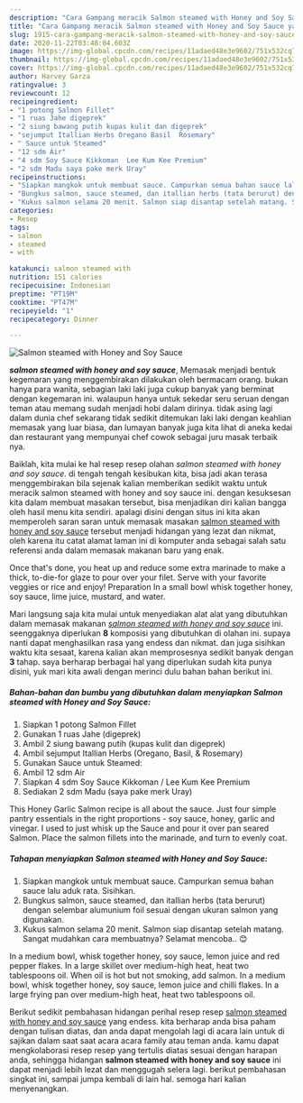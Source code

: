 ```yaml
---
description: "Cara Gampang meracik Salmon steamed with Honey and Soy Sauce yang Lezat"
title: "Cara Gampang meracik Salmon steamed with Honey and Soy Sauce yang Lezat"
slug: 1915-cara-gampang-meracik-salmon-steamed-with-honey-and-soy-sauce-yang-lezat
date: 2020-11-22T03:48:04.603Z
image: https://img-global.cpcdn.com/recipes/11adaed48e3e9602/751x532cq70/salmon-steamed-with-honey-and-soy-sauce-foto-resep-utama.jpg
thumbnail: https://img-global.cpcdn.com/recipes/11adaed48e3e9602/751x532cq70/salmon-steamed-with-honey-and-soy-sauce-foto-resep-utama.jpg
cover: https://img-global.cpcdn.com/recipes/11adaed48e3e9602/751x532cq70/salmon-steamed-with-honey-and-soy-sauce-foto-resep-utama.jpg
author: Harvey Garza
ratingvalue: 3
reviewcount: 12
recipeingredient:
- "1 potong Salmon Fillet"
- "1 ruas Jahe digeprek"
- "2 siung bawang putih kupas kulit dan digeprek"
- "sejumput Itallian Herbs Oregano Basil  Rosemary"
- " Sauce untuk Steamed"
- "12 sdm Air"
- "4 sdm Soy Sauce Kikkoman  Lee Kum Kee Premium"
- "2 sdm Madu saya pake merk Uray"
recipeinstructions:
- "Siapkan mangkok untuk membuat sauce. Campurkan semua bahan sauce lalu aduk rata. Sisihkan."
- "Bungkus salmon, sauce steamed, dan itallian herbs (tata berurut) dengan selembar alumunium foil sesuai dengan ukuran salmon yang digunakan."
- "Kukus salmon selama 20 menit. Salmon siap disantap setelah matang. Sangat mudahkan cara membuatnya? Selamat mencoba.. 😊"
categories:
- Resep
tags:
- salmon
- steamed
- with

katakunci: salmon steamed with 
nutrition: 151 calories
recipecuisine: Indonesian
preptime: "PT19M"
cooktime: "PT47M"
recipeyield: "1"
recipecategory: Dinner

---
```



![Salmon steamed with Honey and Soy Sauce](https://img-global.cpcdn.com/recipes/11adaed48e3e9602/751x532cq70/salmon-steamed-with-honey-and-soy-sauce-foto-resep-utama.jpg)

<b><i>salmon steamed with honey and soy sauce</i></b>, Memasak menjadi bentuk kegemaran yang menggembirakan dilakukan oleh bermacam orang. bukan hanya para wanita, sebagian laki laki juga cukup banyak yang berminat dengan kegemaran ini. walaupun hanya untuk sekedar seru seruan dengan teman atau memang sudah menjadi hobi dalam dirinya. tidak asing lagi dalam dunia chef sekarang tidak sedikit ditemukan laki laki dengan keahlian memasak yang luar biasa, dan lumayan banyak juga kita lihat di aneka kedai dan restaurant yang mempunyai chef cowok sebagai juru masak terbaik nya.

Baiklah, kita mulai ke hal resep resep olahan <i>salmon steamed with honey and soy sauce</i>. di tengah tengah kesibukan kita, bisa jadi akan terasa menggembirakan bila sejenak kalian memberikan sedikit waktu untuk meracik salmon steamed with honey and soy sauce ini. dengan kesuksesan kita dalam membuat masakan tersebut, bisa menjadikan diri kalian bangga oleh hasil menu kita sendiri. apalagi disini dengan situs ini kita akan memperoleh saran saran untuk memasak masakan <u>salmon steamed with honey and soy sauce</u> tersebut menjadi hidangan yang lezat dan nikmat, oleh karena itu catat alamat laman ini di komputer anda sebagai salah satu referensi anda dalam memasak makanan baru yang enak.

Once that&#39;s done, you heat up and reduce some extra marinade to make a thick, to-die-for glaze to pour over your filet. Serve with your favorite veggies or rice and enjoy! Preparation In a small bowl whisk together honey, soy sauce, lime juice, mustard, and water.


Mari langsung saja kita mulai untuk menyediakan alat alat yang dibutuhkan dalam memasak makanan <u><i>salmon steamed with honey and soy sauce</i></u> ini. seenggaknya diperlukan <b>8</b> komposisi yang dibutuhkan di olahan ini. supaya nanti dapat menghasilkan rasa yang endess dan nikmat. dan juga sisihkan waktu kita sesaat, karena kalian akan memprosesnya sedikit banyak dengan <b>3</b> tahap. saya berharap berbagai hal yang diperlukan sudah kita punya disini, yuk mari kita awali dengan merinci dulu bahan bahan berikut ini.

<!--inarticleads1-->

##### Bahan-bahan dan bumbu yang dibutuhkan dalam menyiapkan Salmon steamed with Honey and Soy Sauce:

1. Siapkan 1 potong Salmon Fillet
1. Gunakan 1 ruas Jahe (digeprek)
1. Ambil 2 siung bawang putih (kupas kulit dan digeprek)
1. Ambil sejumput Itallian Herbs (Oregano, Basil, &amp; Rosemary)
1. Gunakan  Sauce untuk Steamed:
1. Ambil 12 sdm Air
1. Siapkan 4 sdm Soy Sauce Kikkoman / Lee Kum Kee Premium
1. Sediakan 2 sdm Madu (saya pake merk Uray)


This Honey Garlic Salmon recipe is all about the sauce. Just four simple pantry essentials in the right proportions - soy sauce, honey, garlic and vinegar. I used to just whisk up the Sauce and pour it over pan seared Salmon. Place the salmon fillets into the marinade, and turn to evenly coat. 

<!--inarticleads2-->

##### Tahapan menyiapkan Salmon steamed with Honey and Soy Sauce:

1. Siapkan mangkok untuk membuat sauce. Campurkan semua bahan sauce lalu aduk rata. Sisihkan.
1. Bungkus salmon, sauce steamed, dan itallian herbs (tata berurut) dengan selembar alumunium foil sesuai dengan ukuran salmon yang digunakan.
1. Kukus salmon selama 20 menit. Salmon siap disantap setelah matang. Sangat mudahkan cara membuatnya? Selamat mencoba.. 😊


In a medium bowl, whisk together honey, soy sauce, lemon juice and red pepper flakes. In a large skillet over medium-high heat, heat two tablespoons oil. When oil is hot but not smoking, add salmon. In a medium bowl, whisk together honey, soy sauce, lemon juice and chilli flakes. In a large frying pan over medium-high heat, heat two tablespoons oil. 

Berikut sedikit pembahasan hidangan perihal resep resep <u>salmon steamed with honey and soy sauce</u> yang endess. kita berharap anda bisa paham dengan tulisan diatas, dan anda dapat mengolah lagi di acara lain untuk di sajikan dalam saat saat acara acara family atau teman anda. kamu dapat mengkolaborasi resep resep yang tertulis diatas sesuai dengan harapan anda, sehingga hidangan <b>salmon steamed with honey and soy sauce</b> ini dapat menjadi lebih lezat dan menggugah selera lagi. berikut pembahasan singkat ini, sampai jumpa kembali di lain hal. semoga hari kalian menyenangkan.
